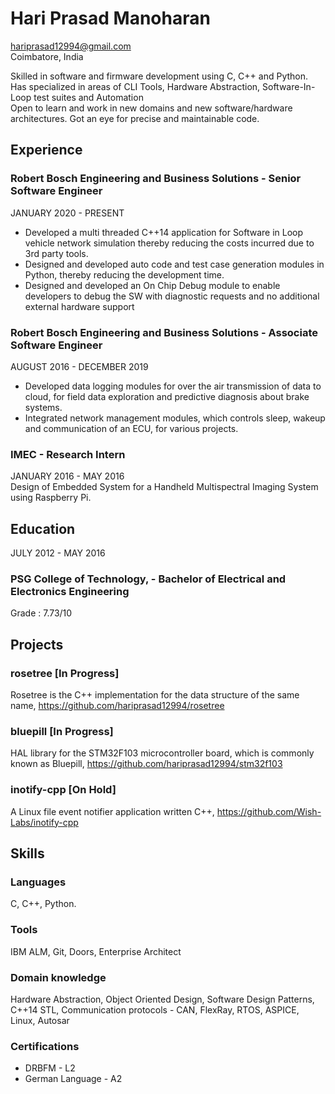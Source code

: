 # Hari Prasad Manoharan
hariprasad12994@gmail.com  
Coimbatore, India

Skilled in software and firmware development using C, C++ and Python. Has specialized in areas of CLI Tools, Hardware Abstraction, Software-In-Loop test suites and Automation  
Open to learn and work in new domains and new software/hardware architectures. Got an eye for precise and maintainable code.

## Experience

### Robert Bosch Engineering and Business Solutions - Senior Software Engineer
JANUARY 2020 - PRESENT  
- Developed a multi threaded C++14 application for Software in Loop vehicle network simulation thereby reducing the costs incurred due to 3rd party tools.
- Designed and developed auto code and test case generation modules in Python, thereby reducing the development time.
- Designed and developed an On Chip Debug module to enable developers to debug the SW with diagnostic requests and no additional external hardware support

### Robert Bosch Engineering and Business Solutions - Associate Software Engineer
AUGUST 2016 - DECEMBER 2019  
- Developed data logging modules for over the air transmission of data to cloud, for field data exploration and predictive diagnosis about brake systems.
- Integrated network management modules, which controls sleep, wakeup and communication of an ECU, for various projects.

### IMEC - Research Intern
JANUARY 2016 - MAY 2016  
Design of Embedded System for a Handheld Multispectral Imaging System using Raspberry Pi.

## Education
JULY  2012 - MAY 2016  
### PSG College of Technology, - Bachelor of Electrical and Electronics Engineering
Grade : 7.73/10  

## Projects
### rosetree [In Progress]
Rosetree is the C++ implementation for the data structure of the same name, https://github.com/hariprasad12994/rosetree

### bluepill [In Progress]
HAL library for the STM32F103 microcontroller board, which is commonly known as Bluepill, https://github.com/hariprasad12994/stm32f103

### inotify-cpp [On Hold]
A Linux file event notifier application written C++, https://github.com/Wish-Labs/inotify-cpp  

## Skills
### Languages
C, C++, Python. 
### Tools
IBM ALM, Git, Doors, Enterprise Architect
### Domain knowledge
Hardware Abstraction, Object Oriented Design, Software Design Patterns, C++14 STL, Communication protocols - CAN, FlexRay, RTOS, ASPICE, Linux, Autosar
### Certifications
- DRBFM - L2
- German Language - A2

